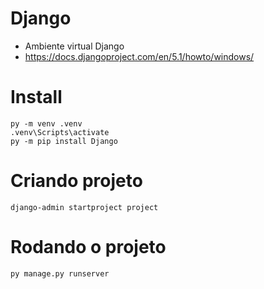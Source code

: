 # Django
- Ambiente virtual Django
- https://docs.djangoproject.com/en/5.1/howto/windows/

# Install
```
py -m venv .venv
.venv\Scripts\activate
py -m pip install Django
```

# Criando projeto
```
django-admin startproject project
```

# Rodando o projeto
```
py manage.py runserver
```
